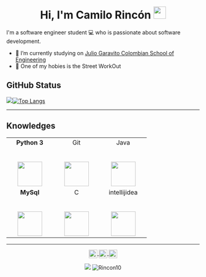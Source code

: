 <h1 align="center">Hi, I'm Camilo Rincón <img height="32px" src="https://cdn.svgporn.com/logos/git-icon.svg"> </h1>
<p  align ="left"> I'm a software engineer student 💻 who is passionate about software development.</p>

* 🔭 I’m currently studying on [Julio Garavito Colombian School of Engineering](https://www.escuelaing.edu.co/en/)
* 🥊 One of my hobies is the Street WorkOut



<h2 align="left">GitHub Status </h2>

<p>
<img  src="https://github-readme-stats.vercel.app/api?username=Rincon10&show_icons=true&theme=dracula") 
     
[![Top Langs](https://github-readme-stats.vercel.app/api/top-langs/?username=Rincon10)](https://github.com/Rincon10/github-readme-stats)
</p>



    
  
---

<h2 align="left">Knowledges </h2>

<table>
  <tbody>
    <tr valign="top">
      <td width="25%" align="center">
         <span><b>Python 3</b></span><br><br><br>
        <img height="64px" src="https://cdn.svgporn.com/logos/python.svg">
      </td>
      <td width="25%" align="center">
        <span>Git</span><br><br><br>
        <img height="64px" src="https://cdn.svgporn.com/logos/git-icon.svg">
      </td>
      <td width="25%" align="center">
        <span>Java</span><br><br><br>
        <img height="64px" src="https://cdn.svgporn.com/logos/java.svg">
      </td>
    </tr>
      <td width="25%" align="center">
        <span><b>MySql</b></span><br><br><br>
        <img height="64px" src="https://cdn.svgporn.com/logos/mysql.svg">
      </td>
      <td width="25%" align="center">
        <span>C</span><br><br><br>
        <img height="64px" src="https://cdn.svgporn.com/logos/c.svg">
      </td>
      <td width="25%" align="center">
        <span>intellijidea</span><br><br><br>
        <img height="64px" src="https://cdn.jsdelivr.net/npm/simple-icons@3.7.0/icons/intellijidea.svg">
      </td>
    </tr>
    
  </tbody>
</table>
</p>

<hr>


<p align = "center">
<a href="https://www.instagram.com/rincon__10/?hl=es-la">
  <img align="center" alt="Prashant's Instagram" width="22px" src="https://cdn.jsdelivr.net/npm/simple-icons@v3/icons/instagram.svg" />
</a>
<a href="https://www.hackerrank.com/ivan_rincon_s">
  <img align="center" alt="Prashant's Hackerrank" width="22px" src="https://cdn.jsdelivr.net/npm/simple-icons@v3/icons/hackerrank.svg" />
</a>
<a href="https://github.com/Rincon10">
  <img align="center" alt="Prashant's Github" width="22px" src="https://cdn.jsdelivr.net/npm/simple-icons@v3/icons/github.svg" />
</a>

</p>

<p align="center">

<img src="https://img.shields.io/badge/dynamic/json?color=brightgreen&label=followers&query=followers&url=https%3A%2F%2Fapi.github.com%2Fusers%2FRincon10" />
<img src="https://komarev.com/ghpvc/?username=Rincon10" alt="Rincon10" />

</p>
